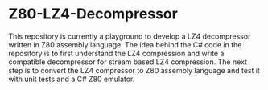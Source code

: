 # Z80-LZ4-Decompressor

This repository is currently a playground to develop a LZ4 decompressor written in Z80 assembly language.
The idea behind the C# code in the repository is to first understand the LZ4 compression and write a compatible decompressor for stream based LZ4 compression. The next step is to convert the LZ4 compressor to Z80 assembly language and test it with unit tests and a C# Z80 emulator.
